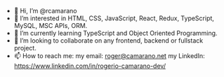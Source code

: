 - 👋 Hi, I’m @rcamarano
- 👀 I’m interested in HTML, CSS, JavaScript, React, Redux, TypeScript, MySQL, MSC APIs, ORM. 
- 🌱 I’m currently learning TypeScript and Object Oriented Programming.
- 💞️ I’m looking to collaborate on any frontend, backend or fullstack project.
- 📫 How to reach me:
  my email: roger@camarano.net
  my LinkedIn: https://www.linkedin.com/in/rogerio-camarano-dev/

<!---
rcamarano/rcamarano is a ✨ special ✨ repository because its `README.md` (this file) appears on your GitHub profile.
You can click the Preview link to take a look at your changes.
--->
